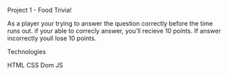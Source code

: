 Project 1 - Food Trivia!

As a player your trying to answer the question correctly before the time runs out. if your able to  correcly answer, you'll recieve 10 points. If answer incorrectly youll lose 10 points. 

Technologies

HTML
CSS
Dom JS
